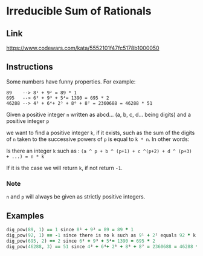 # Irreducible Sum of Rationals

## Link

https://www.codewars.com/kata/5552101f47fc5178b1000050

## Instructions

Some numbers have funny properties. For example:

```
89    --> 8¹ + 9² = 89 * 1
695   --> 6² + 9³ + 5⁴= 1390 = 695 * 2
46288 --> 4³ + 6⁴+ 2⁵ + 8⁶ + 8⁷ = 2360688 = 46288 * 51
```

Given a positive integer `n` written as abcd... (a, b, c, d... being digits) and a positive integer `p`

we want to find a positive integer `k`, if it exists, such as the sum of the digits of `n` taken to the successive powers of `p` is equal to `k * n`.
In other words:

Is there an integer `k` such as : `(a ^ p + b ^ (p+1) + c ^(p+2) + d ^ (p+3) + ...) = n * k`

If it is the case we will return `k`, if not return `-1`.

### Note

`n` and `p` will always be given as strictly positive integers.

## Examples

```ruby
dig_pow(89, 1) == 1 since 8¹ + 9² = 89 = 89 * 1
dig_pow(92, 1) == -1 since there is no k such as 9¹ + 2² equals 92 * k
dig_pow(695, 2) == 2 since 6² + 9³ + 5⁴= 1390 = 695 * 2
dig_pow(46288, 3) == 51 since 4³ + 6⁴+ 2⁵ + 8⁶ + 8⁷ = 2360688 = 46288 * 51
```
